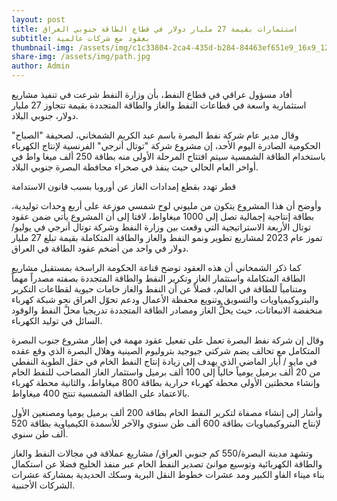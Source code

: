 ```yaml
---
layout: post
title: استثمارات بقيمة 27 مليار دولار في قطاع الطاقة جنوبي العراق
subtitle: بعقود مع شركات عالمية
thumbnail-img: /assets/img/c1c33804-2ca4-435d-b284-84463ef651e9_16x9_1200x676.webp
share-img: /assets/img/path.jpg
author: Admin
---
```


أفاد مسؤول عراقي في قطاع النفط، بأن وزارة النفط شرعت في تنفيذ مشاريع استثمارية واسعة في قطاعات النفط والغاز والطاقة المتجددة بقيمة تتجاوز 27 مليار دولار، جنوبي البلاد.

وقال مدير عام شركة نفط البصرة باسم عبد الكريم الشمخاني، لصحيفة "الصباح" الحكومية الصادرة اليوم الأحد، إن مشروع شركة "توتال أنرجي" الفرنسية لإنتاج الكهرباء باستخدام الطاقة الشمسية سيتم افتتاح المرحلة الأولى منه بطاقة 250 ألف ميغا واط في أواخر العام الحالي حيث ينفذ في صحراء محافظة البصرة جنوبي البلاد.

قطر تهدد بقطع إمدادات الغاز عن أوروبا بسبب قانون الاستدامة

وأوضح أن هذا المشروع يتكون من مليوني لوح شمسي موزعة على أربع وحدات توليدية، بطاقة إنتاجية إجمالية تصل إلى 1000 ميغاواط، لافتا إلى أن المشروع يأتي ضمن عقود توتال الأربعة الاستراتيجية التي وقعت بين وزارة النفط وشركة توتال أنرجي في يوليو/ تموز عام 2023 لمشاريع تطوير ونمو النفط والغاز والطاقة المتكاملة بقيمة تبلغ 27 مليار دولار في واحد من أضخم عقود الطاقة في العراق.


كما ذكر الشمخاني أن هذه العقود توضح قناعة الحكومة الراسخة بمستقبل مشاريع الطاقة المتكاملة واستثمار الغاز وتكرير النفط والطاقة المتجددة بصفته مصدراً مهماً ومتنامياً للطاقة في العالم، فضلاً عن أن النفط والغاز خامات حيوية لقطاعات التكرير والبتروكيمياويات والتسويق وتنويع محفظة الأعمال ودعم تحوّل العراق نحو شبكة كهرباء منخفضة الانبعاثات، حيث يحلُّ الغاز ومصادر الطاقة المتجددة تدريجيا محلَّ النفط والوقود السائل في توليد الكهرباء.

وقال إن شركة نفط البصرة تعمل على تفعيل عقود مهمة في إطار مشروع جنوب البصرة المتكامل مع تحالف يضم شركتي جيوجيد بتروليوم الصينية وهلال البصرة الذي وقع عقده في مايو / أيار الماضي الذي يهدف إلى زيادة إنتاج النفط الخام في حقل الطوبة النفطي من 20 ألف برميل يومياً حالياً إلى 100 ألف برميل واستثمار الغاز المصاحب للنفط الخام وإنشاء محطتين الأولى محطة كهرباء حرارية بطاقة 800 ميغاواط، والثانية محطة كهرباء بالاعتماد على الطاقة الشمسية تنتج 400 ميغاواط.

وأشار إلى إنشاء مصفاة لتكرير النفط الخام بطاقة 200 ألف برميل يوميا ومصنعين الأول لإنتاج البتروكيمياويات بطاقة 600 ألف طن سنوي والآخر للأسمدة الكيمياوية بطاقة 520 ألف طن سنوي.

وتشهد مدينة البصرة/550 كم جنوبي العراق/ مشاريع عملاقة في مجالات النفط والغاز والطاقة الكهربائية وتوسيع موانئ تصدير النفط الخام عبر منفذ الخليج فضلا عن استكمال بناء ميناء الفاو الكبير ومد عشرات خطوط النقل البرية وسكك الحديدية بمشاركة عشرات الشركات الأجنبية.

